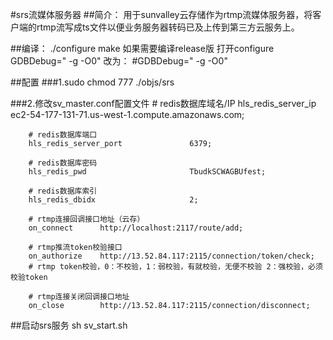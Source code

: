 #srs流媒体服务器
##简介：
	用于sunvalley云存储作为rtmp流媒体服务器，将客户端的rtmp流写成ts文件以便业务服务器转码已及上传到第三方云服务上。
	
##编译：
	./configure
	make
如果需要编译release版
打开configure
GDBDebug=" -g -O0"
改为：
#GDBDebug=" -g -O0"

##配置
###1.sudo chmod 777 ./objs/srs

###2.修改sv_master.conf配置文件
		# redis数据库域名/IP
		hls_redis_server_ip					ec2-54-177-131-71.us-west-1.compute.amazonaws.com;
			
		# redis数据库端口
		hls_redis_server_port				6379;
			
		# redis数据库密码
		hls_redis_pwd						TbudkSCWAGBUfest;
			
		# redis数据库索引
		hls_redis_dbidx						2;
		
		# rtmp连接回调接口地址（云存）
		on_connect		http://localhost:2117/route/add;
		
		# rtmp推流token校验接口
		on_authorize	http://13.52.84.117:2115/connection/token/check;
		# rtmp token校验，0：不校验，1：弱校验，有就校验，无便不校验 2：强校验，必须校验token
		
		# rtmp连接关闭回调接口地址
		on_close		http://13.52.84.117:2115/connection/disconnect;
##启动srs服务
sh sv_start.sh
